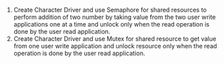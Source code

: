 1.  Create Character Driver and use Semaphore for shared resources to perform addition of two number by taking value from the two user write applications one at a time and unlock only when the read operation is done by the user read application.
2.  Create Character Driver and use Mutex for shared resource to get value from one user write application and unlock resource only when the read operation is done by the user read application.
   
